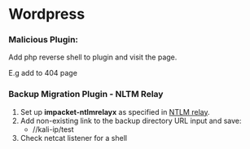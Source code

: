 # Wordpress

### Malicious Plugin:

Add php reverse shell to plugin and visit the page.

E.g add to 404 page



### Backup Migration Plugin - NLTM Relay

1. Set up **impacket-ntlmrelayx** as specified in [NTLM relay](../../nltm/ntlm-relay.md).
2. Add non-existing link to the backup directory URL input and save:
   * //kali-ip/test
3. Check netcat listener for a shell


